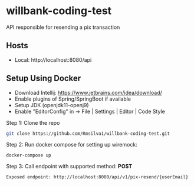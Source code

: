 # willbank-coding-test

API responsible for resending a pix transaction

## Hosts

- Local: http://localhost:8080/api


## Setup Using Docker

- Download Intellij: https://www.jetbrains.com/idea/download/
- Enable plugins of Spring/SpringBoot if available
- Setup JDK (openjdk11-openj9)
- Enable "EditorConfig" in -> File | Settings | Editor | Code Style

Step 1: Clone the repo

```bash
git clone https://github.com/Rmsilva1/willbank-coding-test.git
```

Step 2: Run docker compose for setting up wiremock:

```
docker-compose up
```

Step 3: Call endpoint with supported method: **POST**

```
Exposed endpoint: http://localhost:8080/api/v1/pix-resend/{userEmail}
```
